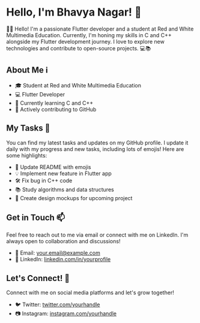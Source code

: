 # Hello, I'm Bhavya Nagar! 👋

🚀🌟 Hello! I'm a passionate Flutter developer and a student at Red and White Multimedia Education. Currently, I'm honing my skills in C and C++ alongside my Flutter development journey. I love to explore new technologies and contribute to open-source projects. 💻📚

## About Me ℹ️

- 🎓 Student at Red and White Multimedia Education
- 💻 Flutter Developer
- 🌱 Currently learning C and C++
- 🚀 Actively contributing to GitHub

## My Tasks 🚧

You can find my latest tasks and updates on my GitHub profile. I update it daily with my progress and new tasks, including lots of emojis! Here are some highlights:

- 📝 Update README with emojis
- 💡 Implement new feature in Flutter app
- 🛠️ Fix bug in C++ code
- 📚 Study algorithms and data structures
- 📌 Create design mockups for upcoming project

## Get in Touch 📫

Feel free to reach out to me via email or connect with me on LinkedIn. I'm always open to collaboration and discussions!

- 📧 Email: [your.email@example.com](mailto:your.email@example.com)
- 🔗 LinkedIn: [linkedin.com/in/yourprofile](https://www.linkedin.com/in/yourprofile)

## Let's Connect! 🌟

Connect with me on social media platforms and let's grow together!

- 🐦 Twitter: [twitter.com/yourhandle](https://twitter.com/yourhandle)
- 📷 Instagram: [instagram.com/yourhandle](https://www.instagram.com/yourhandle)

